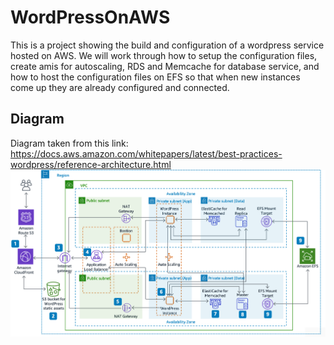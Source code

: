 # WordPressOnAWS
This is a project showing the build and configuration of a wordpress service hosted on AWS. We will work through how to setup the configuration files, create amis for autoscaling, RDS and Memcache for database service, and how to host the configuration files on EFS so that when new instances come up they are already configured and connected.

## Diagram
Diagram taken from this link: https://docs.aws.amazon.com/whitepapers/latest/best-practices-wordpress/reference-architecture.html
![Alt text](https://github.com/Mjkli/wordpressOnAWS/blob/main/diagram.png)